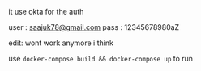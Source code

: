 it use okta for the auth

user : saajuk78@gmail.com
pass : 12345678980aZ

edit: wont work anymore i think

use `docker-compose build && docker-compose up`
to run
